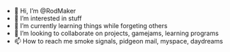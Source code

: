 - 👋 Hi, I’m @RodMaker
- 👀 I’m interested in stuff
- 🌱 I’m currently learning things while forgeting others
- 💞️ I’m looking to collaborate on projects, gamejams, learning programs
- 📫 How to reach me smoke signals, pidgeon mail, myspace, daydreams

<!---
RodMaker/RodMaker is a ✨ special ✨ repository because its `README.md` (this file) appears on your GitHub profile.
You can click the Preview link to take a look at your changes.
--->
